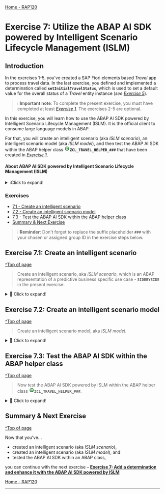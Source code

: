 [Home - RAP120](../../README.md)

# Exercise 7: Utilize the ABAP AI SDK powered by Intelligent Scenario Lifecycle Management (ISLM)

## Introduction

In the exercises 1-5, you've created a SAP Fiori elements based _Travel_ app to process travel data. In the last exercise, you defined and implemented a determination called **`setInitialTravelStatus`**, which is used to set a default value for the overall status of a _Travel_ entity instance (_see [Exercise 5](../ex05/README.md)_).  
> ℹ️ **Important note**: To complete the present exercise, you must have completed at least _[Exercise 1](../ex01/README.md)_. The exercises 2-5 are optional.

In this exercise, you will learn how to use the ABAP AI SDK powered by Intelligent Scenario Lifecycle Management (ISLM). It is the official client to consume large language models in ABAP. 

For that, you will create an intelligent scenario (aka _ISLM scenario_), an intelligent scenario model (aka _ISLM model_), and then test the ABAP AI SDK within the ABAP helper class ![class](images/adt_class.png)**`ZCL_TRAVEL_HELPER_###`** that have been created in _[Exercise 1](../ex01/README.md)_. 

#### About ABAP AI SDK powered by Intelligent Scenario Lifecycle Management (ISLM)
<details>
  <summary>ℹ️Click to expand!</summary>

ABAP AI SDK powered by Intelligent Scenario Lifecycle Management (ISLM) is an ABAP re-use library that supports you to interact with large language models (LLMs) hosted on the generative AI hub in SAP AI Core. With the ABAP AI SDK, you can build your own AI-based features in ABAP.

As an ABAP developer, you can access large language models from within your ABAP system. The ABAP AI SDK powered by ISLM is designed to standardize and ease the access to large language models and provide convenient features for ABAP developers. The ISLM and ABAP AI SDK integration offers a unified solution for business and technical use cases, facilitating prompt execution within the context of business applications.
  
ABAP AI SDK powered by ISLM is the official client to consume large language models in ABAP. 

> ℹ️ Curious to learn more about ABAP AI SDK powered by ISLM?   
  Check out the [Developing your own AI-enabled applications | SAP Help Portal](https://help.sap.com/docs/abap-ai/generative-ai-in-abap-cloud/developing-your-own-ai-enabled-applications?locale=en-US) or the Devtoberfest 2024 session [Integrating Generative AI in SAP S/4HANA with ISLM](https://www.youtube.com/watch?v=SezO4_HTHfQ)

<!-- 
The ISLM and ABAP AI SDK integration offers a unified solution for business and technical use cases, facilitating prompt execution within the context of business applications.
> [ABAP AI SDK powered by Intelligent Scenario Lifecycle Management](https://help.sap.com/docs/abap-cloud/generative-ai-in-abap-cloud/abap-ai-sdk-powered-by-intelligent-scenario-lifecycle-management?locale=en-US&state=DRAFT) 
--> 
 
</details>

### Exercises

- [7.1 - Create an intelligent scenario](#exercise-71-create-an-intelligent-scenario)
- [7.2 - Create an intelligent scenario model](#exercise-72-create-an-intelligent-scenario-model)
- [7.3 - Test the ABAP AI SDK within the ABAP helper class](#exercise-73-test-the-abap-ai-sdk-within-the-abap-helper-class)
- [Summary & Next Exercise](#summary--next-exercise)

> ℹ️ **Reminder**: Don't forget to replace the suffix placeholder **`###`** with your chosen or assigned group ID in the exercise steps below. 

## Exercise 7.1: Create an intelligent scenario
[^Top of page](#)

> Create an intelligent scenario, aka _ISLM scenario_, which is an ABAP representation of a predictive business specific use case - **`SIDEBYSIDE`** in the present exercise.

 <details>
  <summary>🔵 Click to expand!</summary>

  1. Go to the **Project Explorer** in ADT, right-click on your package ![package](images/adt_package.png)**`ZRAP120_AI_###`**, and select **New** > **Other** from the context menu and then choose **`Intelligent Scenario`** in the wizard.

  2. Maintain the required information with the corresponding values provided below and click on **Next**.    
     - Name: **`ZINTS_RAP120_AI_###`**
     - Description: **`RAP AI Intelligent Scenario ###`**
     - Scenario Technology: **`SIDEBYSIDE`**
     
  3. Select your transport request and click **Finish** to create the new intelligent scenario.
 
  4. Maintain the required information with the corresponding values provided below in the editor as shown on the screenshot below: 
     - Intelligent Scenario Type: **`SAPGENAI`**
     - Automate Turnkey Switch On: ☑️ (PS: _Make sure to check the checkbox._)
     - Usage type: **`CUSTOMER`** 
     - OAuth Profile: (_This information will be filled automatically._)
  
  5.  Save ![save icon](images/adt_save.png) and activate ![activate icon](images/adt_activate.png) the changes.
  
      ![](/exercises/ex06/images/6_1_ints_abap_ai_sdk.gif)

</details>

## Exercise 7.2: Create an intelligent scenario model
[^Top of page](#)

> Create an intelligent scenario model, aka _ISLM model_.

 <details>
  <summary>🔵 Click to expand!</summary>

  1. In ADT, go to the **Project Explorer**, right-click on your package ![package](images/adt_package.png)**`ZRAP120_AI_###`**, and select **New** > **Other** from the context menu and then choose  **`Intelligent Scenario Model`** in the wizard.

  2. Maintain the information provided below and click **Next**.  
     - Name: (_The name will be filled automatically by the entry in Model Name_) 
     - Description: **`RAP AI Intelligent Scenario Model ###`**
     - Intelligent Scenario Name: **`ZINTS_RAP120_AI_###`** 
     - Model Name: **`ZMODEL_RAP120_AI_###`**  (_PS: You can use the "Browse..." button to assign the previously created Intelligent scenario name_.)

     > ℹ️ **Please note**: The object name of the intelligent scenario model is auto generated based on the `Intelligent Scenario Name` and `Model Name`

  3. Select your transport request and click **Finish** to create the new intelligent scenario model.  
  
  3. In the editor, maintain values for the fields `ExecutableId`, `Large Language Model Name` and `Large Language Model Version` fields with your desired available model. For example, (_see below_)
     - ExecutableId: **`azure-openai`**
     - Large Language Model Name: **`gpt-4o`**
     - Large Language Model Version: **`2024-05-13`** 

     <br/>
  
     > ℹ️ **Please note**: The value help displays a list of supported Executable IDs that is supported by the ABAP system. The object name of the intelligent scenario model is auto generated based on the `Intelligent Scenario Name` and Model Name
     > 
     > ℹ️ **Info:** Feel free to check [Recommendations and constraints for the ABAP AI SDK | SAP Help Portal](https://help.sap.com/docs/abap-ai/generative-ai-in-abap-cloud/recommendations-and-constraints-for-abap-ai-sdk?state=DRAFT) 

  4. Save ![save icon](images/adt_save.png) and activate ![activate icon](images/adt_activate.png) the changes.

     ![](/exercises/ex06/images/6_2_intm_abap_ai_sdk.gif)
  
</details>


## Exercise 7.3: Test the ABAP AI SDK within the ABAP helper class
[^Top of page](#)

> Now test the ABAP AI SDK powered by ISLM within the ABAP helper class ![class](images/adt_class.png)**`ZCL_TRAVEL_HELPER_###`**.

<details>
  <summary>🔵 Click to expand!</summary>

  1. Open the ABAP helper class ![class](images/adt_class.png)**`ZCL_TRAVEL_HELPER_###`** and paste the source code provided below in the **`if_oo_adt_classrun~main`** method. 
  
  Don't forget to replace all occurences of **`###`** in the source code with your choosen suffix or assigned group ID. You can use use the **Replace All** function by pressing **Ctrl + F** to do that.  

  
  ```ABAP
  METHOD if_oo_adt_classrun~main.
    "We will use this method to test the ABAP AI SDK
    TRY.
      FINAL(api) = cl_aic_islm_compl_api_factory=>get( )->create_instance( islm_scenario = 'ZINTS_RAP120_AI_###' ).
    CATCH cx_aic_api_factory INTO DATA(lx_api).
      out->write( |There was an issue with the factory api: { lx_api->get_longtext(  ) }| ).
    ENDTRY.

    TRY.
      DATA(messages) = api->create_message_container( ).
      messages->set_system_role( 'You are a travel expert' ).
      messages->add_user_message( 'Provide me recommendations on five activities to do in Chicago' ).
      DATA(answer) = api->execute_for_messages( messages )->get_completion( ).
      out->write( answer ).
    CATCH cx_aic_completion_api INTO DATA(lx_completion).
        out->write( |There was an issue with the completion api: { lx_completion->get_longtext(  ) }| ).
    ENDTRY.
  ENDMETHOD. 
  ```

The full source code in the class should now look like this:

  ```ABAP
  CLASS zcl_travel_helper_### DEFINITION
    PUBLIC
    FINAL
    CREATE PUBLIC .

    PUBLIC SECTION.
      INTERFACES if_oo_adt_classrun.
      METHODS: validate_customer IMPORTING iv_customer_id TYPE /dmo/customer_id RETURNING VALUE(rv_exists) TYPE abap_bool.
      METHODS: get_booking_status IMPORTING iv_status TYPE /dmo/booking_status_text RETURNING VALUE(rv_status) TYPE /dmo/booking_status.
      METHODS: generate_description RETURNING VALUE(rv_description) TYPE string.
    PROTECTED SECTION.
    PRIVATE SECTION.
  ENDCLASS.


  CLASS zcl_travel_helper_### IMPLEMENTATION.

    METHOD if_oo_adt_classrun~main.
      "We will use this method to test the ABAP AI SDK
      TRY.
        FINAL(api) = cl_aic_islm_compl_api_factory=>get( )->create_instance( islm_scenario = 'ZINTS_RAP120_AI_###' ).
      CATCH cx_aic_api_factory INTO DATA(lx_api).
        out->write( |There was an issue with the factory api: { lx_api->get_longtext(  ) }| ).
      ENDTRY.

      TRY.
        DATA(messages) = api->create_message_container( ).
        messages->set_system_role( 'You are a travel expert' ).
        messages->add_user_message( 'Provide me recommendations on five activities to do in Chicago' ).
        DATA(answer) = api->execute_for_messages( messages )->get_completion( ).
        out->write( answer ).
      CATCH cx_aic_completion_api INTO DATA(lx_completion).
          out->write( |There was an issue with the completion api: { lx_completion->get_longtext(  ) }| ).
      ENDTRY.
    ENDMETHOD. 

    METHOD validate_customer.
      rv_exists = abap_false.
      SELECT FROM /dmo/customer FIELDS customer_id
          WHERE customer_id = @iv_customer_id
      INTO TABLE @DATA(customers).

      IF customers IS NOT INITIAL.
        rv_exists = abap_true.
      ENDIF.
    ENDMETHOD.

    METHOD get_booking_status.
      CASE iv_status.
        WHEN 'Booked'.
          rv_status = 'B'.
        WHEN 'New'.
          rv_status = 'N'.
        WHEN 'Cancelled'.
          rv_status = 'X'.
      ENDCASE.
    ENDMETHOD.

    METHOD generate_description.
      "This method will be called in the determination setDescription
      TRY.
        FINAL(api) = cl_aic_islm_compl_api_factory=>get( )->create_instance( islm_scenario = 'ZINTS_RAP120_AI_###' ).
      CATCH cx_aic_api_factory INTO DATA(lx_api).
      rv_description = ''.
      ENDTRY.

      TRY.
        DATA(messages) = api->create_message_container( ).
        messages->set_system_role( 'You are a travel agent expert' ).
        messages->add_user_message( 'Generate a travel destination description. It should be less than 100 characters' ).
        rv_description = api->execute_for_messages( messages )->get_completion( ).
      CATCH cx_aic_completion_api INTO DATA(lx_completion).
        rv_description = ''.
      ENDTRY.
    ENDMETHOD.

  ENDCLASS.
  ```
  
  2. Save![save icon](images/adt_save.png) and activate![activate icon](images/adt_activate.png) the changes.
 
  3. Run the ABAP class ![class](images/adt_class.png)**`ZCL_TRAVEL_HELPER_###`** as ABAP Application (Console) . 
 
     For that, select the **Run** button > **Run As** > **ABAP Application (Console) F9** or press **F9**.    

     ![](/exercises/ex06/images/6_3_class_abap_ai_sdk.gif)
 
</details>


## Summary & Next Exercise
[^Top of page](#)

Now that you've... 
- created an intelligent scenario (aka _ISLM scenario_),
- created an intelligent scenario (aka _ISLM model_), and 
- tested the ABAP AI SDK within an ABAP class,

you can continue with the next exercise – **[Exercise 7: Add a determination and enhance it with the ABAP AI SDK powered by ISLM](../ex07/README.md)**

[Home - RAP120](../../README.md)

---
